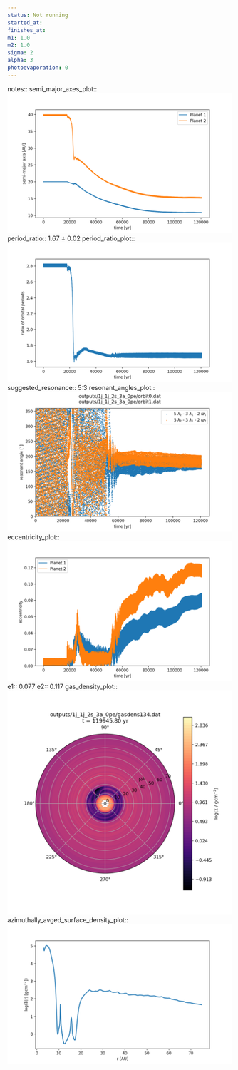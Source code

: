```yaml
---
status: Not running
started_at:
finishes_at:
m1: 1.0
m2: 1.0
sigma: 2
alpha: 3
photoevaporation: 0
---
```


notes::
semi_major_axes_plot:: ![semi_major_axes_1j_1j_2s_3a_0pe.png](plots/semi_major_axes/semi_major_axes_1j_1j_2s_3a_0pe.png)
period_ratio:: 1.67 ± 0.02
period_ratio_plot:: ![period_ratio_1j_1j_2s_3a_0pe.png](plots/period_ratio/period_ratio_1j_1j_2s_3a_0pe.png)
suggested_resonance:: 5:3
resonant_angles_plot:: ![resonant_angles_1j_1j_2s_3a_0pe.png](plots/resonant_angles/resonant_angles_1j_1j_2s_3a_0pe.png)
eccentricity_plot:: ![eccentricity_1j_1j_2s_3a_0pe.png](plots/eccentricity/eccentricity_1j_1j_2s_3a_0pe.png)
e1:: 0.077
e2:: 0.117
gas_density_plot:: ![gas_density_1j_1j_2s_3a_0pe.png](plots/gas_density/gas_density_1j_1j_2s_3a_0pe.png)
azimuthally_avged_surface_density_plot:: ![azimuthally_avged_surface_density_1j_1j_2s_3a_0pe.png](plots/azimuthally_avged_surface_density/azimuthally_avged_surface_density_1j_1j_2s_3a_0pe.png)

